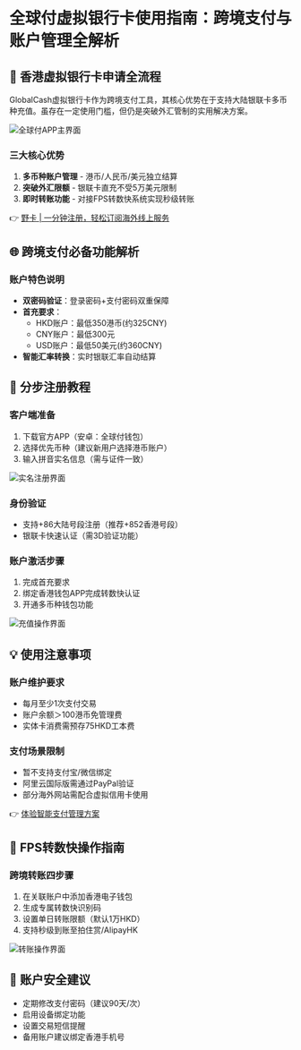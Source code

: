 # 全球付虚拟银行卡使用指南：跨境支付与账户管理全解析

## 📱 香港虚拟银行卡申请全流程
GlobalCash虚拟银行卡作为跨境支付工具，其核心优势在于支持大陆银联卡多币种充值。虽存在一定使用门槛，但仍是突破外汇管制的实用解决方案。

![全球付APP主界面](https://bbtdd.com/wp-content/uploads/img/708939768943346.webp)

### 三大核心优势
1. **多币种账户管理** - 港币/人民币/美元独立结算
2. **突破外汇限额** - 银联卡直充不受5万美元限制
3. **即时转账功能** - 对接FPS转数快系统实现秒级转账

👉 [野卡 | 一分钟注册，轻松订阅海外线上服务](https://bbtdd.com/yeka)

## 🌐 跨境支付必备功能解析
### 账户特色说明
- **双密码验证**：登录密码+支付密码双重保障
- **首充要求**：
  - HKD账户：最低350港币(约325CNY) 
  - CNY账户：最低300元 
  - USD账户：最低50美元(约360CNY)
- **智能汇率转换**：实时银联汇率自动结算

## 🔑 分步注册教程
### 客户端准备
1. 下载官方APP（安卓：全球付钱包）
2. 选择优先币种（建议新用户选择港币账户）
3. 输入拼音实名信息（需与证件一致）

![实名注册界面](https://bbtdd.com/wp-content/uploads/img/880811701227.webp)

### 身份验证
- 支持+86大陆号段注册（推荐+852香港号段）
- 银联卡快速认证（需3D验证功能）

### 账户激活步骤
1. 完成首充要求
2. 绑定香港钱包APP完成转数快认证
3. 开通多币种钱包功能

![充值操作界面](https://bbtdd.com/wp-content/uploads/img/7670811260.webp)

## 💡 使用注意事项
### 账户维护要求
- 每月至少1次支付交易
- 账户余额＞100港币免管理费
- 实体卡消费需预存75HKD工本费

### 支付场景限制
- 暂不支持支付宝/微信绑定
- 阿里云国际版需通过PayPal验证
- 部分海外网站需配合虚拟信用卡使用

👉 [体验智能支付管理方案](https://bbtdd.com/yeka)

## 🔄 FPS转数快操作指南
### 跨境转账四步骤
1. 在关联账户中添加香港电子钱包
2. 生成专属转数快识别码
3. 设置单日转账限额（默认1万HKD）
4. 支持秒级到账至拍住赏/AlipayHK

![转账操作界面](https://bbtdd.com/wp-content/uploads/img/0800177915205.webp)

## 📌 账户安全建议
- 定期修改支付密码（建议90天/次）
- 启用设备绑定功能
- 设置交易短信提醒
- 备用账户建议绑定香港手机号
